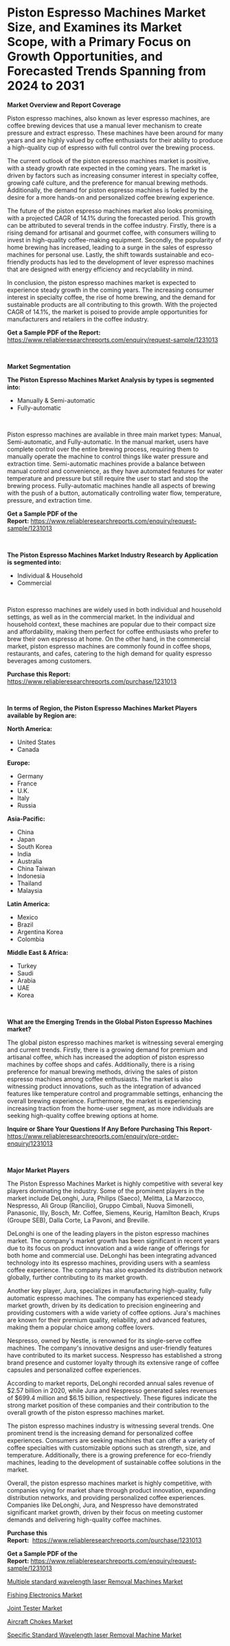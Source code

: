 <p><h1>Piston Espresso Machines Market Size, and Examines its Market Scope, with a Primary Focus on Growth Opportunities, and Forecasted Trends Spanning from 2024 to 2031</h1></p><p><strong>Market Overview and Report Coverage</strong></p>
<p><p>Piston espresso machines, also known as lever espresso machines, are coffee brewing devices that use a manual lever mechanism to create pressure and extract espresso. These machines have been around for many years and are highly valued by coffee enthusiasts for their ability to produce a high-quality cup of espresso with full control over the brewing process.</p><p>The current outlook of the piston espresso machines market is positive, with a steady growth rate expected in the coming years. The market is driven by factors such as increasing consumer interest in specialty coffee, growing café culture, and the preference for manual brewing methods. Additionally, the demand for piston espresso machines is fueled by the desire for a more hands-on and personalized coffee brewing experience.</p><p>The future of the piston espresso machines market also looks promising, with a projected CAGR of 14.1% during the forecasted period. This growth can be attributed to several trends in the coffee industry. Firstly, there is a rising demand for artisanal and gourmet coffee, with consumers willing to invest in high-quality coffee-making equipment. Secondly, the popularity of home brewing has increased, leading to a surge in the sales of espresso machines for personal use. Lastly, the shift towards sustainable and eco-friendly products has led to the development of lever espresso machines that are designed with energy efficiency and recyclability in mind.</p><p>In conclusion, the piston espresso machines market is expected to experience steady growth in the coming years. The increasing consumer interest in specialty coffee, the rise of home brewing, and the demand for sustainable products are all contributing to this growth. With the projected CAGR of 14.1%, the market is poised to provide ample opportunities for manufacturers and retailers in the coffee industry.</p></p>
<p><strong>Get a Sample PDF of the Report:</strong> <a href="https://www.reliableresearchreports.com/enquiry/request-sample/1231013">https://www.reliableresearchreports.com/enquiry/request-sample/1231013</a></p>
<p>&nbsp;</p>
<p><strong>Market Segmentation</strong></p>
<p><strong>The Piston Espresso Machines Market Analysis by types is segmented into:</strong></p>
<p><ul><li>Manually & Semi-automatic</li><li>Fully-automatic</li></ul></p>
<p>&nbsp;</p>
<p><p>Piston espresso machines are available in three main market types: Manual, Semi-automatic, and Fully-automatic. In the manual market, users have complete control over the entire brewing process, requiring them to manually operate the machine to control things like water pressure and extraction time. Semi-automatic machines provide a balance between manual control and convenience, as they have automated features for water temperature and pressure but still require the user to start and stop the brewing process. Fully-automatic machines handle all aspects of brewing with the push of a button, automatically controlling water flow, temperature, pressure, and extraction time.</p></p>
<p><strong>Get a Sample PDF of the Report:</strong>&nbsp;<a href="https://www.reliableresearchreports.com/enquiry/request-sample/1231013">https://www.reliableresearchreports.com/enquiry/request-sample/1231013</a></p>
<p>&nbsp;</p>
<p><strong>The Piston Espresso Machines Market Industry Research by Application is segmented into:</strong></p>
<p><ul><li>Individual & Household</li><li>Commercial</li></ul></p>
<p>&nbsp;</p>
<p><p>Piston espresso machines are widely used in both individual and household settings, as well as in the commercial market. In the individual and household context, these machines are popular due to their compact size and affordability, making them perfect for coffee enthusiasts who prefer to brew their own espresso at home. On the other hand, in the commercial market, piston espresso machines are commonly found in coffee shops, restaurants, and cafes, catering to the high demand for quality espresso beverages among customers.</p></p>
<p><strong>Purchase this Report:</strong>&nbsp; <a href="https://www.reliableresearchreports.com/purchase/1231013">https://www.reliableresearchreports.com/purchase/1231013</a></p>
<p>&nbsp;</p>
<p><strong>In terms of Region, the Piston Espresso Machines Market Players available by Region are:</strong></p>
<p>
    <p> <strong> North America: </strong>
        <ul>
            <li>United States</li>
            <li>Canada</li>
        </ul>
        </p> 
    <p> <strong> Europe: </strong>
        <ul>
            <li>Germany</li>
            <li>France</li>
            <li>U.K.</li>
            <li>Italy</li>
            <li>Russia</li>
        </ul>
        </p> 
    <p> <strong> Asia-Pacific: </strong>
        <ul>
            <li>China</li>
            <li>Japan</li>
            <li>South Korea</li>
            <li>India</li>
            <li>Australia</li>
            <li>China Taiwan</li>
            <li>Indonesia</li>
            <li>Thailand</li>
            <li>Malaysia</li>
        </ul>
        </p> 
    <p> <strong> Latin America: </strong>
        <ul>
            <li>Mexico</li>
            <li>Brazil</li>
            <li>Argentina Korea</li>
            <li>Colombia</li>
        </ul>
        </p> 
    <p> <strong> Middle East & Africa: </strong>
        <ul>
            <li>Turkey</li>
            <li>Saudi</li>
            <li>Arabia</li>
            <li>UAE</li>
            <li>Korea</li>
        </ul>
    </p>
    </p>
<p>&nbsp;</p>
<p><strong>What are the Emerging Trends in the Global Piston Espresso Machines market?</strong></p>
<p><p>The global piston espresso machines market is witnessing several emerging and current trends. Firstly, there is a growing demand for premium and artisanal coffee, which has increased the adoption of piston espresso machines by coffee shops and cafés. Additionally, there is a rising preference for manual brewing methods, driving the sales of piston espresso machines among coffee enthusiasts. The market is also witnessing product innovations, such as the integration of advanced features like temperature control and programmable settings, enhancing the overall brewing experience. Furthermore, the market is experiencing increasing traction from the home-user segment, as more individuals are seeking high-quality coffee brewing options at home.</p></p>
<p><strong>Inquire or Share Your Questions If Any Before Purchasing This Report</strong>- <a href="https://www.reliableresearchreports.com/enquiry/pre-order-enquiry/1231013">https://www.reliableresearchreports.com/enquiry/pre-order-enquiry/1231013</a></p>
<p>&nbsp;</p>
<p><strong>Major Market Players</strong></p>
<p><p>The Piston Espresso Machines Market is highly competitive with several key players dominating the industry. Some of the prominent players in the market include DeLonghi, Jura, Philips (Saeco), Melitta, La Marzocco, Nespresso, Ali Group (Rancilio), Gruppo Cimbali, Nuova Simonelli, Panasonic, Illy, Bosch, Mr. Coffee, Siemens, Keurig, Hamilton Beach, Krups (Groupe SEB), Dalla Corte, La Pavoni, and Breville.</p><p>DeLonghi is one of the leading players in the piston espresso machines market. The company's market growth has been significant in recent years due to its focus on product innovation and a wide range of offerings for both home and commercial use. DeLonghi has been integrating advanced technology into its espresso machines, providing users with a seamless coffee experience. The company has also expanded its distribution network globally, further contributing to its market growth.</p><p>Another key player, Jura, specializes in manufacturing high-quality, fully automatic espresso machines. The company has experienced steady market growth, driven by its dedication to precision engineering and providing customers with a wide variety of coffee options. Jura's machines are known for their premium quality, reliability, and advanced features, making them a popular choice among coffee lovers.</p><p>Nespresso, owned by Nestle, is renowned for its single-serve coffee machines. The company's innovative designs and user-friendly features have contributed to its market success. Nespresso has established a strong brand presence and customer loyalty through its extensive range of coffee capsules and personalized coffee experiences.</p><p>According to market reports, DeLonghi recorded annual sales revenue of $2.57 billion in 2020, while Jura and Nespresso generated sales revenues of $699.4 million and $6.15 billion, respectively. These figures indicate the strong market position of these companies and their contribution to the overall growth of the piston espresso machines market.</p><p>The piston espresso machines industry is witnessing several trends. One prominent trend is the increasing demand for personalized coffee experiences. Consumers are seeking machines that can offer a variety of coffee specialties with customizable options such as strength, size, and temperature. Additionally, there is a growing preference for eco-friendly machines, leading to the development of sustainable coffee solutions in the market.</p><p>Overall, the piston espresso machines market is highly competitive, with companies vying for market share through product innovation, expanding distribution networks, and providing personalized coffee experiences. Companies like DeLonghi, Jura, and Nespresso have demonstrated significant market growth, driven by their focus on meeting customer demands and delivering high-quality coffee machines.</p></p>
<p><strong>Purchase this Report:</strong>&nbsp;&nbsp;<a href="https://www.reliableresearchreports.com/purchase/1231013">https://www.reliableresearchreports.com/purchase/1231013</a></p>
<p></p>
<p><strong>Get a Sample PDF of the Report:</strong>&nbsp;<a href="https://www.reliableresearchreports.com/enquiry/request-sample/1231013">https://www.reliableresearchreports.com/enquiry/request-sample/1231013</a></p>
<p><p><a href="https://issuu.com/reportprime-2/docs/multiple-standard-wavelength-laser-removal-machine">Multiple standard wavelength laser Removal Machines Market</a></p><p><a href="https://medium.com/p/a37f8b4b3808/edit">Fishing Electronics Market</a></p><p><a href="https://github.com/RoccoManning/Market-Research-Report-List-3/blob/main/joint-tester-market.md">Joint Tester Market</a></p><p><a href="https://github.com/NorbertYates/Market-Research-Report-List-3/blob/main/aircraft-chokes-market.md">Aircraft Chokes Market</a></p><p><a href="https://issuu.com/reportprime-2/docs/specific-standard-wavelength-laser-removal-machine">Specific Standard Wavelength laser Removal Machine Market</a></p></p>